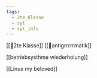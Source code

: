```yaml
---
tags:
  - 2te_Klasse
  - syt
  - syt_info
---
```

[[🥲2te Klasse]] [[🤠antigrrrrrmatik]]

[[betriebsysthme wiederholung]]

[[Linux my beloved]]
